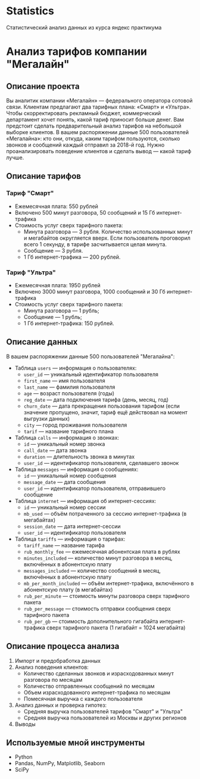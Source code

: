 # Statistics
Статистический анализ данных из курса яндекс практикума

# Анализ тарифов компании "Мегалайн"

## Описание проекта
Вы аналитик компании «Мегалайн» — федерального оператора сотовой связи. Клиентам предлагают два тарифных плана: «Смарт» и «Ультра». Чтобы скорректировать рекламный бюджет, коммерческий департамент хочет понять, какой тариф приносит больше денег.
Вам предстоит сделать предварительный анализ тарифов на небольшой выборке клиентов. В вашем распоряжении данные 500 пользователей «Мегалайна»: кто они, откуда, каким тарифом пользуются, сколько звонков и сообщений каждый отправил за 2018-й год. Нужно проанализировать поведение клиентов и сделать вывод — какой тариф лучше.

## Описание тарифов
### Тариф "Смарт"
- Ежемесячная плата: 550 рублей
- Включено 500 минут разговора, 50 сообщений и 15 Гб интернет-трафика
- Стоимость услуг сверх тарифного пакета:
    - Минута разговора — 3 рубля. Количество использованных минут и мегабайтов округляется вверх. Если пользователь проговорил всего 1 секунду, в тарифе засчитывается целая минута.
    - Сообщение — 3 рубля.
    - 1 Гб интернет-трафика — 200 рублей.

### Тариф "Ультра"
- Ежемесячная плата: 1950 рублей
- Включено 3000 минут разговора, 1000 сообщений и 30 Гб интернет-трафика
- Стоимость услуг сверх тарифного пакета:
    - Минута разговора — 1 рубль;
    - Сообщение — 1 рубль;
    - 1 Гб интернет-трафика: 150 рублей.

## Описание данных
В вашем распоряжении данные 500 пользователей "Мегалайна":
- Таблица `users` — информация о пользователях:
    - `user_id` — уникальный идентификатор пользователя
    - `first_name` — имя пользователя
    - `last_name` — фамилия пользователя
    - `age` — возраст пользователя (годы)
    - `reg_date` — дата подключения тарифа (день, месяц, год)
    - `churn_date` — дата прекращения пользования тарифом (если значение пропущено, значит, тариф ещё действовал на момент выгрузки данных)
    - `city` — город проживания пользователя
    - `tarif` — название тарифного плана
- Таблица `calls` — информация о звонках:
    - `id` — уникальный номер звонка
    - `call_date` — дата звонка
    - `duration` — длительность звонка в минутах
    - `user_id` — идентификатор пользователя, сделавшего звонок
- Таблица `messages` — информация о сообщениях:
    - `id` — уникальный номер сообщения
    - `message_date` — дата сообщения
    - `user_id` — идентификатор пользователя, отправившего сообщение
- Таблица `internet` — информация об интернет-сессиях:
    - `id` — уникальный номер сессии
    - `mb_used` — объём потраченного за сессию интернет-трафика (в мегабайтах)
    - `session_date` — дата интернет-сессии
    - `user_id` — идентификатор пользователя
- Таблица `tariffs` — информация о тарифах:
    - `tariff_name` — название тарифа
    - `rub_monthly_fee` — ежемесячная абонентская плата в рублях
    - `minutes_included` — количество минут разговора в месяц, включённых в абонентскую плату
    - `messages_included` — количество сообщений в месяц, включённых в абонентскую плату
    - `mb_per_month_included` — объём интернет-трафика, включённого в абонентскую плату (в мегабайтах)
    - `rub_per_minute` — стоимость минуты разговора сверх тарифного пакета
    - `rub_per_message` — стоимость отправки сообщения сверх тарифного пакета
    - `rub_per_gb` — стоимость дополнительного гигабайта интернет-трафика сверх тарифного пакета (1 гигабайт = 1024 мегабайта)

## Описание процесса анализа
1. Импорт и предобработка данных
2. Анализ поведения клиентов:
    - Количество сделанных звонков и израсходованных минут разговора по месяцам
    - Количество отправленных сообщений по месяцам
    - Объем израсходованного интернет-трафика по месяцам
    - Помесячная выручка с каждого пользователя
3. Анализ данных и проверка гипотез:
    - Средняя выручка пользователей тарифов "Смарт" и "Ультра"
    - Средняя выручка пользователей из Москвы и других регионов
4. Выводы

## Используемые мной инструменты
- Python
- Pandas, NumPy, Matplotlib, Seaborn
- SciPy
